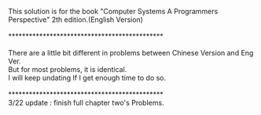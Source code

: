This solution is for the book "Computer Systems A Programmers Perspective" 2th edition.(English Version)</br>
</br>
*********************************************</br>
</br>
There are a little bit different in problems between Chinese Version and Eng Ver.</br>
But for most problems, it is identical.</br>
I will keep undating If I get enough time to do so.</br>
</br>
*********************************************</br>
3/22 update : finish full chapter two's Problems.</br>
